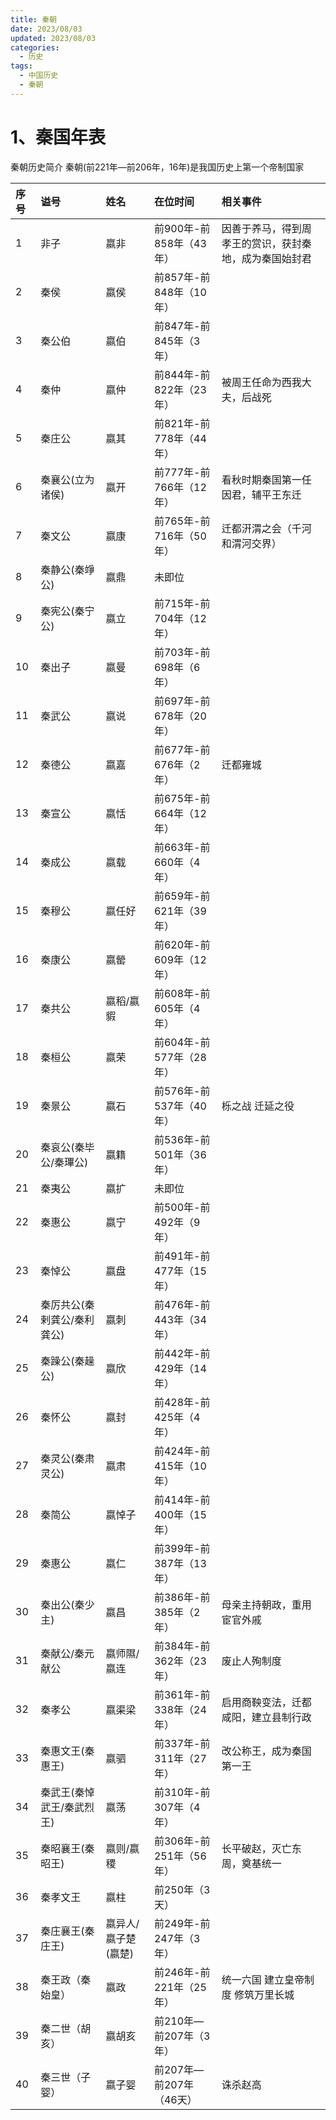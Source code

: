 ```yaml
---
title: 秦朝
date: 2023/08/03
updated: 2023/08/03
categories:
  - 历史
tags:
  - 中国历史
  - 秦朝
---
```

# 1、秦国年表

秦朝历史简介 秦朝(前221年—前206年，16年)是我国历史上第一个帝制国家

| 序号 |  谥号               |  姓名           |  在位时间             |  相关事件                         |
|:---|:------------------|:--------------|:------------------|:------------------------------|
|  1 |  非子               |  嬴非           |  前900年-前858年（43年） |  因善于养马，得到周孝王的赏识，获封秦地，成为秦国始封君  |
|  2 |  秦侯               |  嬴侯           |  前857年-前848年（10年） |                               |
|  3 |  秦公伯              |  嬴伯           |  前847年-前845年（3年）  |                               |
|  4 |  秦仲               |  嬴仲           |  前844年-前822年（23年） |  被周王任命为西我大夫，后战死               |
|  5 |  秦庄公              |  嬴其           |  前821年-前778年（44年） |                               |
|  6 |  秦襄公(立为诸侯)        |  嬴开           |  前777年-前766年（12年） |  看秋时期秦国第一任因君，辅平王东迁            |
|  7 |  秦文公              |  嬴康           |  前765年-前716年（50年） |  迁都汧渭之会（千河和渭河交界）              |
|  8 |  秦静公(秦竫公)         |  嬴鼎           |  未即位              |                               |
|  9 |  秦宪公(秦宁公)         |  嬴立           |  前715年-前704年（12年） |                               |
| 10 |  秦出子              |  嬴曼           |  前703年-前698年（6年）  |                               |
| 11 |  秦武公              |  嬴说           |  前697年-前678年（20年） |                               |
| 12 |  秦德公              |  嬴嘉           |  前677年-前676年（2年）  |  迁都雍城                         |
| 13 |  秦宣公              |  嬴恬           |  前675年-前664年（12年） |                               |
| 14 |  秦成公              |  嬴载           |  前663年-前660年（4年）  |                               |
| 15 |  秦穆公              |  嬴任好          |  前659年-前621年（39年） |                               |
| 16 |  秦康公              |  嬴罃           |  前620年-前609年（12年） |                               |
| 17 |  秦共公              |  嬴稻/嬴貑        |  前608年-前605年（4年）  |                               |
| 18 |  秦桓公              |  嬴荣           |  前604年-前577年（28年） |                               |
| 19 |  秦景公              |  嬴石           |  前576年-前537年（40年） |  栎之战 迁延之役                     |
| 20 |  秦哀公(秦毕公/秦㻫公)     |  嬴籍           |  前536年-前501年（36年） |                               |
| 21 |  秦夷公              |  嬴扩           |  未即位              |                               |
| 22 |  秦惠公              |  嬴宁           |  前500年-前492年（9年）  |                               |
| 23 |  秦悼公              |  嬴盘           |  前491年-前477年（15年） |                               |
| 24 |  秦厉共公(秦剌龚公/秦利龚公)  |  嬴刺           |  前476年-前443年（34年） |                               |
| 25 |  秦躁公(秦趮公)         |  嬴欣           |  前442年-前429年（14年） |                               |
| 26 |  秦怀公              |  嬴封           |  前428年-前425年（4年）  |                               |
| 27 |  秦灵公(秦肃灵公)        |  嬴肃           |  前424年-前415年（10年） |                               |
| 28 |  秦简公              |  嬴悼子          |  前414年-前400年（15年） |                               |
| 29 |  秦惠公              |  嬴仁           |  前399年-前387年（13年） |                               |
| 30 |  秦出公(秦少主)         |  嬴昌           |  前386年-前385年（2年）  |  母亲主持朝政，重用宦官外戚                |
| 31 |  秦献公/秦元献公         |  嬴师隰/嬴连       |  前384年-前362年（23年） |  废止人殉制度                       |
| 32 |  秦孝公              |  嬴渠梁          |  前361年-前338年（24年） |  启用商鞅变法，迁都咸阳，建立县制行政           |
| 33 |  秦惠文王(秦惠王)        |  嬴驷           |  前337年-前311年（27年） |  改公称王，成为秦国第一王                 |
| 34 |  秦武王(秦悼武王/秦武烈王)   |  嬴荡           |  前310年-前307年（4年）  |                               |
| 35 |  秦昭襄王(秦昭王)        |  嬴则/嬴稷        |  前306年-前251年（56年） |  长平破赵，灭亡东周，奠基统一               |
| 36 |  秦孝文王             |  嬴柱           |  前250年（3天）        |                               |
| 37 |  秦庄襄王(秦庄王)        |  嬴异人/嬴子楚(嬴楚)  |  前249年-前247年（3年）  |                               |
| 38 |  秦王政（秦始皇）         |  嬴政           |  前246年-前221年（25年） |  统一六国 建立皇帝制度 修筑万里长城           |
| 39 |  秦二世（胡亥）          |  嬴胡亥          |  前210年―前207年（3年）  |                               |
| 40 |  秦三世（子婴）          |  嬴子婴          |  前207年―前207年（46天） |  诛杀赵高                         |  